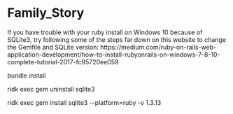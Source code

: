 # Family_Story

<p> 
If you have trouble with your ruby install on Windows 10 because of SQLite3, try following some of the steps far down on this website to change the Gemfile and SQLite version: https://medium.com/ruby-on-rails-web-application-development/how-to-install-rubyonrails-on-windows-7-8-10-complete-tutorial-2017-fc95720ee059


bundle install


ridk exec gem uninstall sqlite3


ridk exec gem install sqlite3 --platform=ruby -v 1.3.13
</p>
